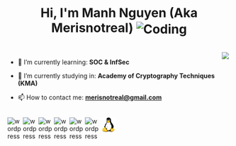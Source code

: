 <h1 align="center">Hi, I'm Manh Nguyen (Aka Merisnotreal) <img  align="center" alt="Coding" width="20" src="https://media1.giphy.com/media/v1.Y2lkPTc5MGI3NjExOHpvYWtna2g0ODF5bmp6Mm9kZml2NGJ1OWlzMHFtZGJmYTlvc2wzMSZlcD12MV9pbnRlcm5hbF9naWZfYnlfaWQmY3Q9Zw/3o6UBedJJfaxXHvZyU/giphy.webp"> </h1>

<br>

<img align='right' width="20" src="https://media1.giphy.com/media/v1.Y2lkPTc5MGI3NjExOHpvYWtna2g0ODF5bmp6Mm9kZml2NGJ1OWlzMHFtZGJmYTlvc2wzMSZlcD12MV9pbnRlcm5hbF9naWZfYnlfaWQmY3Q9Zw/3o6UBedJJfaxXHvZyU/giphy.webp">

- 🌱 I’m currently learning: **SOC & InfSec**

- 🔭 I’m currently studying in: **Academy of Cryptography Techniques (KMA)**


- 📫 How to contact me: **merisnotreal@gmail.com**



<br />



<img align="left" alt="wordpress" width="35px" src="https://cdn.worldvectorlogo.com/logos/elastic-stack.svg" />
<img align="left" alt="wordpress" width="35px" src="https://upload.wikimedia.org/wikipedia/commons/c/c6/Wireshark_icon_new.png" />
<img align="left" alt="wordpress" width="35px" src="https://www.netresec.com/images/NetworkMiner-FLARE-VM-logo_520x520.png"/>
<img align="left" alt="wordpress" width="35px" src="https://ih1.redbubble.net/image.1150703383.0567/st,small,845x845-pad,1000x1000,f8f8f8.jpg"/>
<img align="left" alt="wordpress" width="35px" src="https://img.icons8.com/color/48/000000/java-coffee-cup-logo--v1.png"/>
<img align="left" alt="wordpress" width="35px" src="https://encrypted-tbn0.gstatic.com/images?q=tbn:ANd9GcSzoMhENcF0CpQ0y601DUDT-_E_j71Oskj8Vw&s"/>
<img align="left" alt="wordpress" width="35px" src="https://raw.githubusercontent.com/devicons/devicon/master/icons/linux/linux-original.svg"/>

<br />

<!--

Here are some ideas to get you started:

- 🔭 I’m currently working on ...
- 🌱 I’m currently learning ...
- 👯 I’m looking to collaborate on ...
- 🤔 I’m looking for help with ...
- 💬 Ask me about ...
- 📫 How to reach me: ...
- 😄 Pronouns: ...
- ⚡ Fun fact: ...
-->
